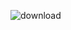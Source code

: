 ![download](https://github.com/DavidMitoski/Internet_tehnologii/assets/165181489/43d3d541-f8fd-4cc8-84a6-8a9f75012a5b)
